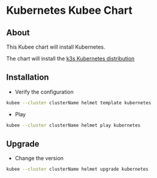 # Kubernetes Kubee Chart


## About

This Kubee chart will install Kubernetes.

The chart will install the [k3s Kubernetes distribution](https://docs.k3s.io/)

## Installation

* Verify the configuration
```bash
kubee --cluster clusterName helmet template kubernetes
```

* Play
```bash
kubee --cluster clusterName helmet play kubernetes
```

## Upgrade

* Change the version 

```bash
kubee --cluster clusterName helmet upgrade kubernetes
```

